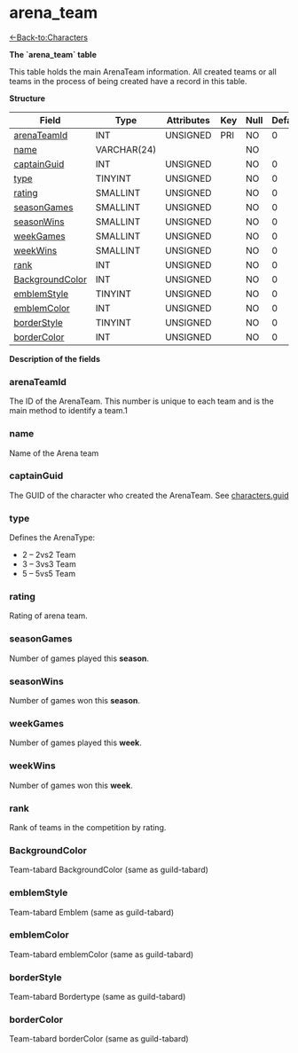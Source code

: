 # arena\_team

[<-Back-to:Characters](database-characters.md)

**The \`arena\_team\` table**

This table holds the main ArenaTeam information. All created teams or all teams in the process of being created have a record in this table.

**Structure**

| Field                 | Type        | Attributes | Key | Null | Default | Extra  | Comment |
| --------------------- | ----------- | ---------- | --- | ---- | ------- | ------ | ------- |
| [arenaTeamId][1]      | INT         | UNSIGNED   | PRI | NO   | 0       | Unique |         |
| [name][2]             | VARCHAR(24) |            |     | NO   |         |        |         |
| [captainGuid][3]      | INT         | UNSIGNED   |     | NO   | 0       |        |         |
| [type][4]             | TINYINT     | UNSIGNED   |     | NO   | 0       |        |         |
| [rating][5]           | SMALLINT    | UNSIGNED   |     | NO   | 0       |        |         |        
| [seasonGames][6]      | SMALLINT    | UNSIGNED   |     | NO   | 0       |        |         |
| [seasonWins][7]       | SMALLINT    | UNSIGNED   |     | NO   | 0       |        |         |
| [weekGames][8]        | SMALLINT    | UNSIGNED   |     | NO   | 0       |        |         |
| [weekWins][9]         | SMALLINT    | UNSIGNED   |     | NO   | 0       |        |         |
| [rank][10]            | INT         | UNSIGNED   |     | NO   | 0       |        |         |
| [BackgroundColor][11] | INT         | UNSIGNED   |     | NO   | 0       |        |         |
| [emblemStyle][12]     | TINYINT     | UNSIGNED   |     | NO   | 0       |        |         |
| [emblemColor][13]     | INT         | UNSIGNED   |     | NO   | 0       |        |         |
| [borderStyle][14]     | TINYINT     | UNSIGNED   |     | NO   | 0       |        |         |
| [borderColor][15]     | INT         | UNSIGNED   |     | NO   | 0       |        |         |

[1]: #arenateamid
[2]: #name
[3]: #captainguid
[4]: #type
[5]: #rating
[6]: #seasongames
[7]: #seasonwins
[8]: #weekgames
[9]: #weekwins
[10]: #rank
[11]: #backgroundcolor
[12]: #emblemStyle
[13]: #emblemColor
[14]: #borderStyle
[15]: #borderColor

**Description of the fields**

### arenaTeamId

The ID of the ArenaTeam. This number is unique to each team and is the main method to identify a team.1

### name

Name of the Arena team

### captainGuid

The GUID of the character who created the ArenaTeam. See [characters.guid](http://www.azerothcore.org/wiki/guid)

### type

Defines the ArenaType:

- 2 – 2vs2 Team
- 3 – 3vs3 Team
- 5 – 5vs5 Team

### rating

Rating of arena team.

### seasonGames

Number of games played this **season**.

### seasonWins

Number of games won this **season**.

### weekGames

Number of games played this **week**.

### weekWins

Number of games won this **week**.

### rank

Rank of teams in the competition by rating.

### BackgroundColor

Team-tabard BackgroundColor (same as guild-tabard)

### emblemStyle

Team-tabard Emblem (same as guild-tabard)

### emblemColor

Team-tabard emblemColor (same as guild-tabard)

### borderStyle

Team-tabard Bordertype (same as guild-tabard)

### borderColor

Team-tabard borderColor (same as guild-tabard)
